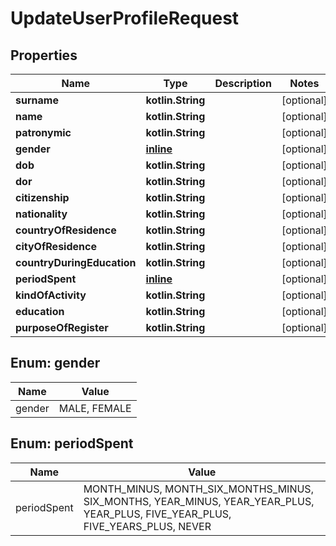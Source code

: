 
# UpdateUserProfileRequest

## Properties
| Name | Type | Description | Notes |
| ------------ | ------------- | ------------- | ------------- |
| **surname** | **kotlin.String** |  |  [optional] |
| **name** | **kotlin.String** |  |  [optional] |
| **patronymic** | **kotlin.String** |  |  [optional] |
| **gender** | [**inline**](#Gender) |  |  [optional] |
| **dob** | **kotlin.String** |  |  [optional] |
| **dor** | **kotlin.String** |  |  [optional] |
| **citizenship** | **kotlin.String** |  |  [optional] |
| **nationality** | **kotlin.String** |  |  [optional] |
| **countryOfResidence** | **kotlin.String** |  |  [optional] |
| **cityOfResidence** | **kotlin.String** |  |  [optional] |
| **countryDuringEducation** | **kotlin.String** |  |  [optional] |
| **periodSpent** | [**inline**](#PeriodSpent) |  |  [optional] |
| **kindOfActivity** | **kotlin.String** |  |  [optional] |
| **education** | **kotlin.String** |  |  [optional] |
| **purposeOfRegister** | **kotlin.String** |  |  [optional] |


<a id="Gender"></a>
## Enum: gender
| Name | Value |
| ---- | ----- |
| gender | MALE, FEMALE |


<a id="PeriodSpent"></a>
## Enum: periodSpent
| Name | Value |
| ---- | ----- |
| periodSpent | MONTH_MINUS, MONTH_SIX_MONTHS_MINUS, SIX_MONTHS, YEAR_MINUS, YEAR_YEAR_PLUS, YEAR_PLUS, FIVE_YEAR_PLUS, FIVE_YEARS_PLUS, NEVER |



